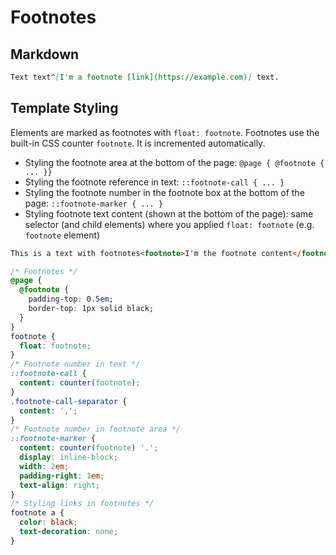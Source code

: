 # Footnotes

## Markdown
```md linenums="1"
Text text^[I'm a footnote [link](https://example.com)] text.
```


## Template Styling
Elements are marked as footnotes with `float: footnote`.
Footnotes use the built-in CSS counter `footnote`. It is incremented automatically.
* Styling the footnote area at the bottom of the page: `@page { @footnote { ... }}`
* Styling the footnote reference in text: `::footnote-call { ... }`
* Styling the footnote number in the footnote box at the bottom of the page: `::footnote-marker { ... }`
* Styling footnote text content (shown at the bottom of the page): same selector (and child elements) where you applied `float: footnote` (e.g. `footnote` element)

```html linenums="1"
This is a text with footnotes<footnote>I'm the footnote content</footnote> in it.
```

```css linenums="1"
/* Footnotes */
@page {
  @footnote {
    padding-top: 0.5em;
    border-top: 1px solid black;
  }
}
footnote {
  float: footnote;
}
/* Footnote number in text */
::footnote-call {
  content: counter(footnote);
}
.footnote-call-separator {
  content: ',';
}
/* Footnote number in footnote area */
::footnote-marker {
  content: counter(footnote) '.';
  display: inline-block;
  width: 2em;
  padding-right: 1em;
  text-align: right;
}
/* Styling links in footnotes */
footnote a {
  color: black;
  text-decoration: none;
}
```

